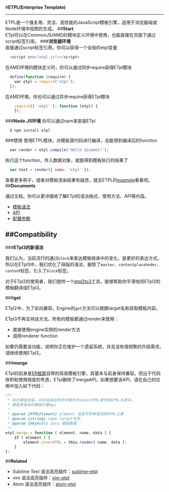 #**ETPL(Enterprise Template)**
* * *

ETPL是一个强复用、灵活、高性能的JavaScript模板引擎，适用于浏览器端或Node环境中视图的生成。
##**Start**
<br/>
ETpl可以在CommonJS/AMD的模块定义环境中使用，也能直接在页面下通过script标签引用。
###**浏览器环境**
<br/>
直接通过script标签引用，你可以获得一个全局的etpl变量
```javascript
  <script src="etpl.js"></script>
```
在AMD环境的模块定义时，你可以通过同步require获得ETpl模块
```javascript
  define(function (require) {
    var etpl = require('etpl');
  });
```
在AMD环境，你也可以通过异步require获得ETpl模块
```javascript
    require([ 'etpl' ], function (etpl) {
    });
```
###**Node.JS环境**
你可以通过npm来安装ETpl
```
  $ npm install etpl
```

###使用
使用ETPL模块，对模板源代码进行编译，会能得到编译后的function
```javascript
  var render = etpl.compile('Hello ${name}!');
```
执行这个function，传入数据对象，就能得到模板执行的结果了
```javascript
  var text = render({ name: 'etpl' });
```
查看更多例子，或者对模板渲染结果有疑虑，就去ETPL的[example](http://ecomfe.github.io/etpl/example.html "example.html")看看吧。
##**Documents**

通过文档，你可以更详细地了解ETpl的语法格式、使用方法、API等内容。

* [模板语法](Syntax.html)
* [API](API.html)
* [配置参数](config.html)
 
##**Compatibility**
---
###**ETpl3的新语法**

我们认为，当前流行的通过`block`来表达模板继承中的变化，是更好的表达方式。所以在ETpl3中，我们优化了母版的语法，删除了`master`、`contentplacehoder`、`conten`t标签，引入了`block`标签。

对于ETpl2的使用者，我们提供一个[etpl2to3](https://github.com/ecomfe/etpl2to3 "etpl2to3")工具，能够帮助你平滑地将ETpl2的模板翻译成ETpl3。

###**get**

ETpl2中，为了前向兼容，Engine的`get`方法可以根据target名称获取模板内容。

ETpl3不再支持该方法，所有的模板都通过render来使用：

* 直接使用engine实例的render方法
* 调用renderer function   

如果仍需要该功能，说明你正在维护一个遗留系统，并且没有很频繁的升级需求。请继续使用ETpl2。

###**merge**

ETpl的前身是[ER框架](https://github.com/ecomfe/er "ER框架")自带的简易模板引擎，其基本与前身保持兼容。但出于代码体积和使用频度的考虑，ETpl删除了mergeAPI。如果想要该API，请在自己的应用中加入如下代码：
```javascript
/**
 * 执行模板渲染，并将渲染后的字符串作为innerHTML填充到HTML元素中。
 * 兼容老版本的模板引擎api
 * 
 * @param {HTMLElement} element 渲染字符串填充的HTML元素
 * @param {string} name target名称
 * @param {Object=} data 模板数据
 */
etpl.merge = function ( element, name, data ) {
    if ( element ) {
        element.innerHTML = this.render( name, data );
    }
};
```
##**Related**

* Sublime Text 语法高亮插件：[sublime-etpl](https://github.com/ecomfe/sublime-etpl "sublime-etpl")
* vim 语法高亮插件：[vim-etpl](https://github.com/hushicai/vim-etpl "vim-etpl")
* Atom 语法高亮插件：[atom-etpl](https://github.com/ecomfe/atom-etpl "atom-etpl")



